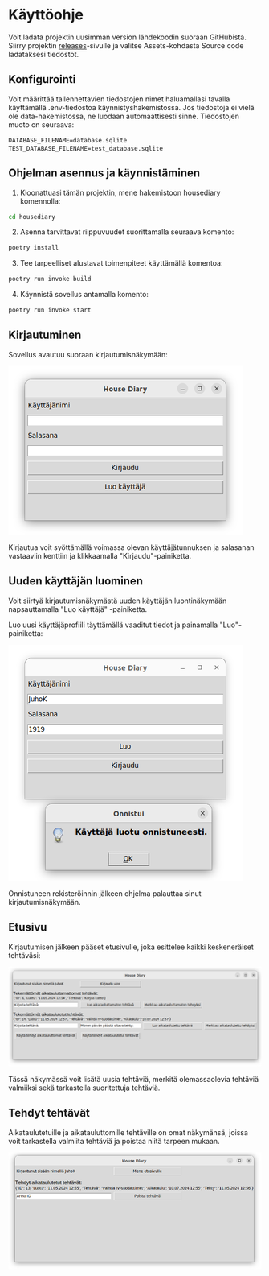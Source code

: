 # Käyttöohje

Voit ladata projektin uusimman version lähdekoodin suoraan GitHubista. Siirry projektin [releases](https://github.com/RGH84/ot-harkkatyo/releases/tag/viikko6)-sivulle ja valitse Assets-kohdasta Source code ladataksesi tiedostot.

## Konfigurointi

Voit määrittää tallennettavien tiedostojen nimet haluamallasi tavalla käyttämällä .env-tiedostoa käynnistyshakemistossa. Jos tiedostoja ei vielä ole data-hakemistossa, ne luodaan automaattisesti sinne. Tiedostojen muoto on seuraava:

```
DATABASE_FILENAME=database.sqlite
TEST_DATABASE_FILENAME=test_database.sqlite
```

## Ohjelman asennus ja käynnistäminen

1. Kloonattuasi tämän projektin, mene hakemistoon housediary komennolla:
   
```bash
cd housediary
```

2. Asenna tarvittavat riippuvuudet suorittamalla seuraava komento:

```bash
poetry install
```

3. Tee tarpeelliset alustavat toimenpiteet käyttämällä komentoa:

```bash
poetry run invoke build
```

4. Käynnistä sovellus antamalla komento:

```bash
poetry run invoke start
```

## Kirjautuminen

Sovellus avautuu suoraan kirjautumisnäkymään:

![](./kuvat/kirjautuminen.png)

Kirjautua voit syöttämällä voimassa olevan käyttäjätunnuksen ja salasanan vastaaviin kenttiin ja klikkaamalla "Kirjaudu"-painiketta.

## Uuden käyttäjän luominen

Voit siirtyä kirjautumisnäkymästä uuden käyttäjän luontinäkymään napsauttamalla "Luo käyttäjä" -painiketta.

Luo uusi käyttäjäprofiili täyttämällä vaaditut tiedot ja painamalla "Luo"-painiketta:

![](./kuvat/uusikayttaja.png)

Onnistuneen rekisteröinnin jälkeen ohjelma palauttaa sinut kirjautumisnäkymään.

## Etusivu

Kirjautumisen jälkeen pääset etusivulle, joka esittelee kaikki keskeneräiset tehtäväsi:

![](./kuvat/etusivu.png)

Tässä näkymässä voit lisätä uusia tehtäviä, merkitä olemassaolevia tehtäviä valmiiksi sekä tarkastella suoritettuja tehtäviä.

## Tehdyt tehtävät

Aikataulutetuille ja aikatauluttomille tehtäville on omat näkymänsä, joissa voit tarkastella valmiita tehtäviä ja poistaa niitä tarpeen mukaan.

![](./kuvat/tehdyt.png)

